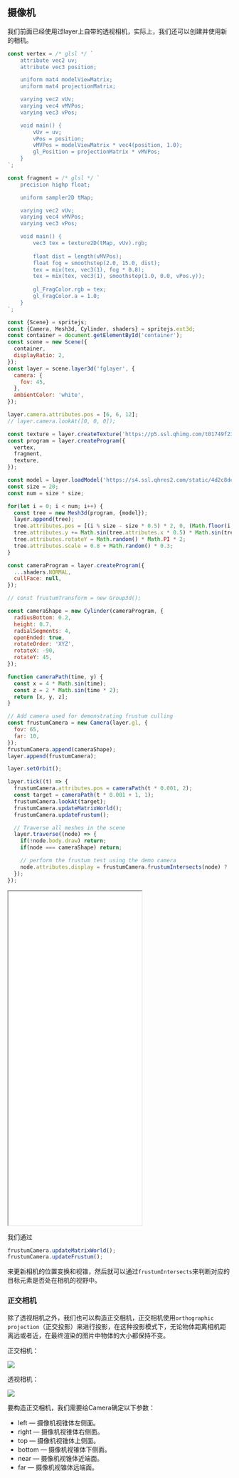 ## 摄像机

我们前面已经使用过layer上自带的透视相机，实际上，我们还可以创建并使用新的相机。

```js
const vertex = /* glsl */ `
    attribute vec2 uv;
    attribute vec3 position;

    uniform mat4 modelViewMatrix;
    uniform mat4 projectionMatrix;

    varying vec2 vUv;
    varying vec4 vMVPos;
    varying vec3 vPos;

    void main() {
        vUv = uv;
        vPos = position;
        vMVPos = modelViewMatrix * vec4(position, 1.0);
        gl_Position = projectionMatrix * vMVPos;
    }
`;

const fragment = /* glsl */ `
    precision highp float;

    uniform sampler2D tMap;

    varying vec2 vUv;
    varying vec4 vMVPos;
    varying vec3 vPos;

    void main() {
        vec3 tex = texture2D(tMap, vUv).rgb;
        
        float dist = length(vMVPos);
        float fog = smoothstep(2.0, 15.0, dist);
        tex = mix(tex, vec3(1), fog * 0.8);
        tex = mix(tex, vec3(1), smoothstep(1.0, 0.0, vPos.y)); 
        
        gl_FragColor.rgb = tex;
        gl_FragColor.a = 1.0;
    }
`;

const {Scene} = spritejs;
const {Camera, Mesh3d, Cylinder, shaders} = spritejs.ext3d;
const container = document.getElementById('container');
const scene = new Scene({
  container,
  displayRatio: 2,
});
const layer = scene.layer3d('fglayer', {
  camera: {
    fov: 45,
  },
  ambientColor: 'white',
});

layer.camera.attributes.pos = [6, 6, 12];
// layer.camera.lookAt([0, 0, 0]);

const texture = layer.createTexture('https://p5.ssl.qhimg.com/t01749f23f82ef86c9f.jpg');
const program = layer.createProgram({
  vertex,
  fragment,
  texture,
});

const model = layer.loadModel('https://s4.ssl.qhres2.com/static/4d2c8de20e171997.json');
const size = 20;
const num = size * size;

for(let i = 0; i < num; i++) {
  const tree = new Mesh3d(program, {model});
  layer.append(tree);
  tree.attributes.pos = [(i % size - size * 0.5) * 2, 0, (Math.floor(i / size) - size * 0.5) * 2];
  tree.attributes.y += Math.sin(tree.attributes.x * 0.5) * Math.sin(tree.attributes.z * 0.5) * 0.5;
  tree.attributes.rotateY = Math.random() * Math.PI * 2;
  tree.attributes.scale = 0.8 + Math.random() * 0.3;
}

const cameraProgram = layer.createProgram({
  ...shaders.NORMAL,
  cullFace: null,
});

// const frustumTransform = new Group3d();

const cameraShape = new Cylinder(cameraProgram, {
  radiusBottom: 0.2,
  height: 0.7,
  radialSegments: 4,
  openEnded: true,
  rotateOrder: 'XYZ',
  rotateX: -90,
  rotateY: 45,
});

function cameraPath(time, y) {
  const x = 4 * Math.sin(time);
  const z = 2 * Math.sin(time * 2);
  return [x, y, z];
}

// Add camera used for demonstrating frustum culling
const frustumCamera = new Camera(layer.gl, {
  fov: 65,
  far: 10,
});
frustumCamera.append(cameraShape);
layer.append(frustumCamera);

layer.setOrbit();

layer.tick((t) => {
  frustumCamera.attributes.pos = cameraPath(t * 0.001, 2);
  const target = cameraPath(t * 0.001 + 1, 1);
  frustumCamera.lookAt(target);
  frustumCamera.updateMatrixWorld();
  frustumCamera.updateFrustum();

  // Traverse all meshes in the scene
  layer.traverse((node) => {
    if(!node.body.draw) return;
    if(node === cameraShape) return;

    // perform the frustum test using the demo camera
    node.attributes.display = frustumCamera.frustumIntersects(node) ? '' : 'none';
  });
});
```

<iframe src="/demo/#/3d/camera2" height="750"></iframe>

我们通过

```js
frustumCamera.updateMatrixWorld();
frustumCamera.updateFrustum();
```

来更新相机的位置变换和视锥，然后就可以通过`frustumIntersects`来判断对应的目标元素是否处在相机的视野中。

### 正交相机

除了透视相机之外，我们也可以构造正交相机，正交相机使用`orthographic projection`（正交投影）来进行投影，在这种投影模式下，无论物体距离相机距离远或者近，在最终渲染的图片中物体的大小都保持不变。

正交相机：

![](https://p4.ssl.qhimg.com/t01578a904be08e35a1.jpg)

透视相机：

![](https://p1.ssl.qhimg.com/t013f3cb48edd5cbd94.jpg)

要构造正交相机，我们需要给Camera确定以下参数：

- left — 摄像机视锥体左侧面。
- right — 摄像机视锥体右侧面。
- top — 摄像机视锥体上侧面。
- bottom — 摄像机视锥体下侧面。
- near — 摄像机视锥体近端面。
- far — 摄像机视锥体远端面。

